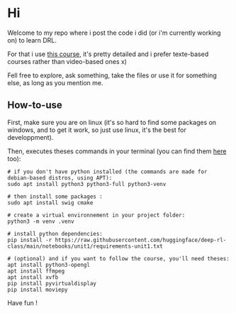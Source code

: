 # Hi

Welcome to my repo where i post the code i did (or i'm currently working on) to learn DRL.

For that i use [this course](https://huggingface.co/learn/deep-rl-course/unit0/introduction), it's pretty detailed and i prefer texte-based courses rather than video-based ones x)

Fell free to explore, ask something, take the files or use it for something else, as long as you mention me.

## How-to-use

First, make sure you are on linux (it's so hard to find some packages on windows, and to get it work, so just use linux, it's the best for developpment).

Then, executes theses commands in your terminal (you can find them [here](https://huggingface.co/learn/deep-rl-course/unit1/hands-on#install-dependencies-and-create-a-virtual-screen-) too):
```
# if you don't have python installed (the commands are made for debian-based distros, using APT):
sudo apt install python3 python3-full python3-venv

# then install some packages :
sudo apt install swig cmake

# create a virtual environnement in your project folder:
python3 -m venv .venv

# install python dependencies:
pip install -r https://raw.githubusercontent.com/huggingface/deep-rl-class/main/notebooks/unit1/requirements-unit1.txt

# (optional) and if you want to follow the course, you'll need theses:
apt install python3-opengl
apt install ffmpeg
apt install xvfb
pip install pyvirtualdisplay
pip install moviepy
```
Have fun !